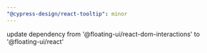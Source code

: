 ```yaml
---
"@cypress-design/react-tooltip": minor
---
```


update dependency from '@floating-ui/react-dom-interactions' to '@floating-ui/react'
